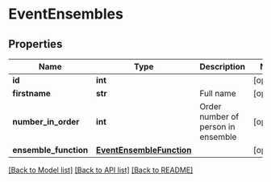 # EventEnsembles

## Properties
Name | Type | Description | Notes
------------ | ------------- | ------------- | -------------
**id** | **int** |  | [optional] 
**firstname** | **str** | Full name | [optional] 
**number_in_order** | **int** | Order number of person in ensemble | [optional] 
**ensemble_function** | [**EventEnsembleFunction**](EventEnsembleFunction.md) |  | [optional] 

[[Back to Model list]](../README.md#documentation-for-models) [[Back to API list]](../README.md#documentation-for-api-endpoints) [[Back to README]](../README.md)

